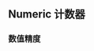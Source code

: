 <div class="demo-header">
<p class="overviewicon">
  <span class="wapi-ui-numeric wapi-form-numeric"/>
</p>

## Numeric 计数器

<mobile-uxlink widget-name="numeric"></mobile-uxlink>
</div>

### 数值精度

<mobile-view link="numeric/precision"></mobile-view>

<br>
